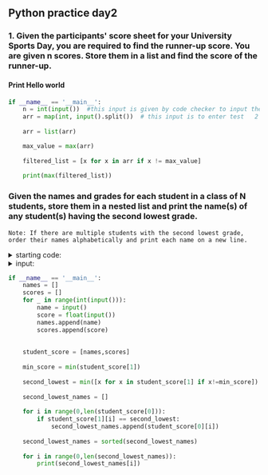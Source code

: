 ## Python practice day2 

### 1.  Given the participants' score sheet for your University Sports Day, you are required to find the runner-up score. You are given n scores. Store them in a list and find the score of the runner-up.

#### Print Hello world
``` py
if __name__ == '__main__':
    n = int(input())  #this input is given by code checker to input the answer value   5
    arr = map(int, input().split())  # this input is to enter test   2 3 6 6 5
    
    arr = list(arr)

    max_value = max(arr)
    
    filtered_list = [x for x in arr if x != max_value]
    
    print(max(filtered_list))
```

### Given the names and grades for each student in a class of N students, store them in a nested list and print the name(s) of any student(s) having the second lowest grade.
    Note: If there are multiple students with the second lowest grade, order their names alphabetically and print each name on a new line.

<details>
  <summary>starting code:</summary>

  ```py
  if __name__ == '__main__':
      for _ in range(int(input())):
          name = input()
          score = float(input())
  ```

</details>

<details>
  <summary>input:</summary>
  
  ```
  5
  Harry
  37.21
  Berry
  37.21
  Tina
  37.2
  Akriti
  41
  Harsh
  39
  ```
  
</details>


```py
if __name__ == '__main__':
    names = []
    scores = []
    for _ in range(int(input())):
        name = input()
        score = float(input())
        names.append(name)
        scores.append(score)
    
        
    student_score = [names,scores]
    
    min_score = min(student_score[1])
    
    second_lowest = min([x for x in student_score[1] if x!=min_score])
    
    second_lowest_names = []
    
    for i in range(0,len(student_score[0])):
        if student_score[1][i] == second_lowest:
            second_lowest_names.append(student_score[0][i])
        
    second_lowest_names = sorted(second_lowest_names) 
    
    for i in range(0,len(second_lowest_names)):
        print(second_lowest_names[i])

```